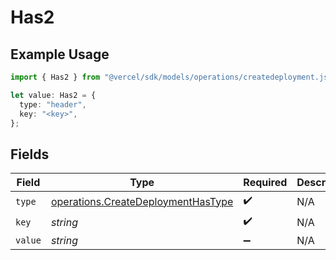 # Has2

## Example Usage

```typescript
import { Has2 } from "@vercel/sdk/models/operations/createdeployment.js";

let value: Has2 = {
  type: "header",
  key: "<key>",
};
```

## Fields

| Field                                                                                    | Type                                                                                     | Required                                                                                 | Description                                                                              |
| ---------------------------------------------------------------------------------------- | ---------------------------------------------------------------------------------------- | ---------------------------------------------------------------------------------------- | ---------------------------------------------------------------------------------------- |
| `type`                                                                                   | [operations.CreateDeploymentHasType](../../models/operations/createdeploymenthastype.md) | :heavy_check_mark:                                                                       | N/A                                                                                      |
| `key`                                                                                    | *string*                                                                                 | :heavy_check_mark:                                                                       | N/A                                                                                      |
| `value`                                                                                  | *string*                                                                                 | :heavy_minus_sign:                                                                       | N/A                                                                                      |